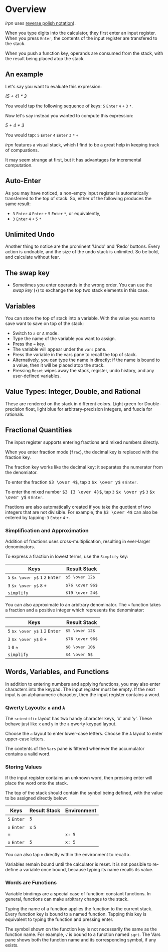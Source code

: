# Overview

*irpn* uses [reverse polish
notation](https://en.wikipedia.org/wiki/Reverse_Polish_notation)).

When you type digits into the calculator, they first enter an input
register. When you press `Enter`, the contents of the input register
are transfered to the stack.

When you push a function key, operands are consumed from the stack,
with the result being placed atop the stack.

## An example

Let's say you want to evaluate this expression:

*(5 + 4) \* 3*

You would tap the following sequence of keys: `5` `Enter` `4` `+` `3`
`*`.

Now let's say instead you wanted to compute this expression:

*5 + 4 \* 3*

You would tap: `5` `Enter` `4` `Enter` `3` `*` `+`

*irpn* features a visual stack, which I find to be a great help in
keeping track of compuations.

It may seem strange at first, but it has advantages for incremental
computation.

## Auto-Enter

As you may have noticed, a non-empty input register is
automatically transferred to the top of stack. So, either of the
following produces the same result:

- `3` `Enter` `4` `Enter` `+` `5` `Enter` `*`, or equivalently,
- `3` `Enter` `4` `+` `5` `*`

## Unlimited Undo

Another thing to notice are the prominent 'Undo' and 'Redo'
buttons. Every action is undoable, and the size of the undo stack is
unlimited. So be bold, and calculate without fear.

## The swap key

- Sometimes you enter operands in the wrong order. You can use the
  *swap key* (`⬍`) to exchange the top two stack elements in this
  case.

## Variables

You can store the top of stack into a variable. With the value you want
to save want to save on top of the stack:
- Switch to `a` or `A` mode.
- Type the name of the variable you want to assign.
- Press the `=` key.
- The variable will appear under the `vars` pane.
- Press the variable in the vars pane to recall the top of stack.
- Alternatively, you can type the name in directly: if the name is
  bound to a value, then it will be placed atop the stack.
- Pressing `Reset` wipes away the stack, register, undo history,
  and any user-defined variables.

## Value Types: Integer, Double, and Rational

These are rendered on the stack in different colors. Light green for
Double-precision float, light blue for arbitrary-precision integers,
and fuscia for rationals.

## Fractional Quantities

The input register supports entering fractions and mixed numbers
directly.

When you enter fraction mode (`frac`), the decimal key is replaced
with the fraction key.

The fraction key works like the decimal key: it separates the
numerator from the denomiator.

To enter the fraction <tt>$3 \over 4$</tt>, tap `3`
<tt>$x \over y$</tt> `4` `Enter`.

To enter the mixed number <tt>$3 {3 \over 4}$</tt>, tap `3`
<tt>$x \over y$</tt> `3` <tt>$x \over y$</tt> `4` `Enter`.

Fractions are also automatically created if you take the quotient of
two integers that are not divisible. For example, the
<tt>$3 \over 4$</tt> can also be entered by tapping: `3` `Enter` `4` `÷`.


### Simplification and Approximation

Addition of fractions uses cross-multiplication, resulting in
ever-larger denominators.

To express a fraction in lowest terms, use the `Simplify` key:

| Keys                                     | Result Stack           |
|------------------------------------------|------------------------|
| `5` <tt>$x \over y$</tt> `1` `2` `Enter` | <tt>$5 \over 12$</tt>  |
| `3` <tt>$x \over y$</tt> `8` `+`         | <tt>$76 \over 96$</tt> |
| `simplify`                               | <tt>$19 \over 24$</tt> |

You can also approximate to an arbitrary denominator. The `≈` function
takes a fraction and a positive integer which represents the
denominator:

| Keys                                     | Result Stack           |
|------------------------------------------|------------------------|
| `5` <tt>$x \over y$</tt> `1` `2` `Enter` | <tt>$5  \over 12$</tt> |
| `3` <tt>$x \over y$</tt> `8` `+`         | <tt>$76 \over 96$</tt> |
| `1` `0` `≈`                              | <tt>$8  \over 10$</tt> |
| `simplify`                               | <tt>$4  \over  5$</tt> |

## Words, Variables, and Functions

In addition to entering numbers and applying functions, you may also
enter characters into the keypad. The input register must be empty. If
the next input is an alphanumeric character, then the input register
contains a word.

### Qwerty Layouts: `a` and `A`

The `scientific` layout has two handy character keys, 'x' and 'y'. These
behave just like `x` and `y` in the `a` qwerty keypad layout.

Choose the `a` layout to enter lower-case letters. Choose the `A`
layout to enter upper-case letters.

The contents of the `Vars` pane is filtered whenever the accumulator
contains a valid word.

### Storing Values

If the input register contains an unknown word, then pressing enter
will place the word onto the stack.

The top of the stack should contain the synbol being defined, with the
value to be assigned directly below:

| Keys        | Result Stack | Environment |
|-------------|--------------|-------------|
| `5` `Enter` | `5`          |             |
| `x` `Enter` | `x` `5`      |             |
| `=`         |              | `x: 5`      |
| `x` `Enter` | `5`          | `x: 5`      |

You can also tap `x` directly within the environment to recall x.

Variables remain bound until the calculator is reset. It is not
possible to re-define a variable once bound, because typing its name
recalls its value.

### Words are Functions

Variable bindings are a special case of function: constant
functions. In general, functions can make arbitrary changes to the
stack.

Typing the name of a function applies the function to the current
stack. Every function key is bound to a named function. Tapping this
key is equivalent to typing the function and pressing enter.

The symbol shown on the function key is not necessarily the same as
the function name. For example, `√` is bound to a function named
`sqrt`. The Vars pane shows both the function name and its
corresponding symbol, if any exists.
